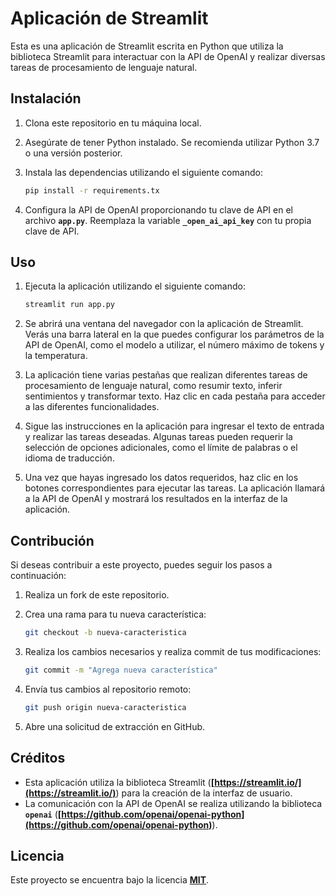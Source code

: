 # Aplicación de Streamlit

Esta es una aplicación de Streamlit escrita en Python que utiliza la biblioteca Streamlit para interactuar con la API de OpenAI y realizar diversas tareas de procesamiento de lenguaje natural.

## **Instalación**

1. Clona este repositorio en tu máquina local.
2. Asegúrate de tener Python instalado. Se recomienda utilizar Python 3.7 o una versión posterior.
3. Instala las dependencias utilizando el siguiente comando:
    
    ```bash
    pip install -r requirements.tx
    ```
    
4. Configura la API de OpenAI proporcionando tu clave de API en el archivo **`app.py`**. Reemplaza la variable **`_open_ai_api_key`** con tu propia clave de API.

## **Uso**

1. Ejecuta la aplicación utilizando el siguiente comando:
    
    ```bash
    streamlit run app.py
    ```
    
2. Se abrirá una ventana del navegador con la aplicación de Streamlit. Verás una barra lateral en la que puedes configurar los parámetros de la API de OpenAI, como el modelo a utilizar, el número máximo de tokens y la temperatura.
3. La aplicación tiene varias pestañas que realizan diferentes tareas de procesamiento de lenguaje natural, como resumir texto, inferir sentimientos y transformar texto. Haz clic en cada pestaña para acceder a las diferentes funcionalidades.
4. Sigue las instrucciones en la aplicación para ingresar el texto de entrada y realizar las tareas deseadas. Algunas tareas pueden requerir la selección de opciones adicionales, como el límite de palabras o el idioma de traducción.
5. Una vez que hayas ingresado los datos requeridos, haz clic en los botones correspondientes para ejecutar las tareas. La aplicación llamará a la API de OpenAI y mostrará los resultados en la interfaz de la aplicación.

## **Contribución**

Si deseas contribuir a este proyecto, puedes seguir los pasos a continuación:

1. Realiza un fork de este repositorio.
2. Crea una rama para tu nueva característica:
    
    ```bash
    git checkout -b nueva-caracteristica
    ```
    
3. Realiza los cambios necesarios y realiza commit de tus modificaciones:
    
    ```bash
    git commit -m "Agrega nueva característica"
    ```
    
4. Envía tus cambios al repositorio remoto:
    
    ```bash
    git push origin nueva-caracteristica
    ```
    
5. Abre una solicitud de extracción en GitHub.

## **Créditos**

- Esta aplicación utiliza la biblioteca Streamlit (**[https://streamlit.io/](https://streamlit.io/)**) para la creación de la interfaz de usuario.
- La comunicación con la API de OpenAI se realiza utilizando la biblioteca **`openai`** (**[https://github.com/openai/openai-python](https://github.com/openai/openai-python)**).

## **Licencia**

Este proyecto se encuentra bajo la licencia **[MIT](https://chat.openai.com/LICENSE)**.